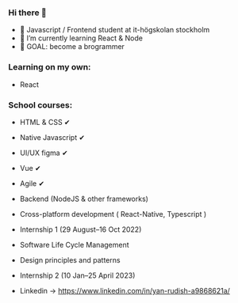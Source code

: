 ### Hi there 👋
- 🔭 Javascript / Frontend student at it-högskolan stockholm
- 🌱 I’m currently learning React & Node
- 🥅 GOAL: become a brogrammer 

### Learning on my own: 
- React 

### School courses:
- HTML & CSS ✔
- Native Javascript ✔
- UI/UX figma ✔
- Vue ✔
- Agile ✔
- Backend (NodeJS & other frameworks) 
- Cross-platform development ( React-Native, Typescript )  
- Internship 1 (29 August–16 Oct 2022) 
- Software Life Cycle Management
- Design principles and patterns
- Internship 2 (10 Jan–25 April 2023)

- Linkedin -> https://www.linkedin.com/in/yan-rudish-a9868621a/







